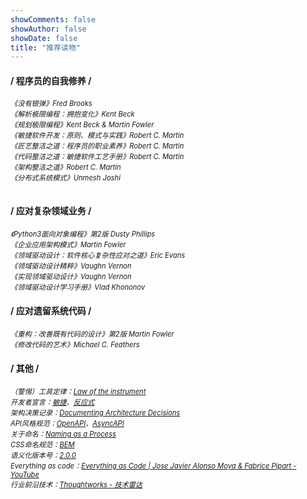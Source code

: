 ```yaml
---
showComments: false
showAuthor: false
showDate: false
title: "推荐读物"
---
```


#### / 程序员的自我修养 /
<em style="float:left;font-size: 0.8em;">《没有银弹》Fred Brooks</em>\
<em style="float:left;font-size: 0.8em;">《解析极限编程：拥抱变化》Kent Beck</em>\
<em style="float:left;font-size: 0.8em;">《规划极限编程》Kent Beck & Martin Fowler</em>\
<em style="float:left;font-size: 0.8em;">《敏捷软件开发：原则、模式与实践》Robert C. Martin</em>\
<em style="float:left;font-size: 0.8em;">《匠艺整洁之道：程序员的职业素养》Robert C. Martin</em>\
<em style="float:left;font-size: 0.8em;">《代码整洁之道：敏捷软件工艺手册》Robert C. Martin</em>\
<em style="float:left;font-size: 0.8em;">《架构整洁之道》Robert C. Martin</em> \
<em style="float:left;font-size: 0.8em;">《分布式系统模式》Unmesh Joshi</em>

<br>

#### / 应对复杂领域业务 /
<em style="float:left;font-size: 0.8em;">《Python3面向对象编程》第2版 Dusty Phillips</em>\
<em style="float:left;font-size: 0.8em;">《企业应用架构模式》Martin Fowler</em>\
<em style="float:left;font-size: 0.8em;">《领域驱动设计：软件核心复杂性应对之道》Eric Evans</em>\
<em style="float:left;font-size: 0.8em;">《领域驱动设计精粹》Vaughn Vernon</em>\
<em style="float:left;font-size: 0.8em;">《实现领域驱动设计》Vaughn Vernon</em>\
<em style="float:left;font-size: 0.8em;">《领域驱动设计学习手册》Vlad Khononov</em>
<br>

#### / 应对遗留系统代码 /
<em style="float:left;font-size: 0.8em;">《重构：改善既有代码的设计》第2版 Martin Fowler</em>\
<em style="float:left;font-size: 0.8em;">《修改代码的艺术》Michael C. Feathers</em>
<br>

#### / 其他 /
<em style="float:left;font-size: 0.8em;">（警惕）工具定律：[Law of the instrument](https://en.wikipedia.org/wiki/Law_of_the_instrument)</em>
\
<em style="float:left;font-size: 0.8em;">开发者宣言：[敏捷](https://agilemanifesto.org/iso/zhchs/manifesto.html)、[反应式](https://www.reactivemanifesto.org/zh-CN)</em>
\
<em style="float:left;font-size: 0.8em;">架构决策记录：[Documenting Architecture Decisions](https://cognitect.com/blog/2011/11/15/documenting-architecture-decisions.html)</em>
\
<em style="float:left;font-size: 0.8em;">API风格规范：[OpenAPI](https://github.com/OAI/OpenAPI-Specification)、[AsyncAPI](https://github.com/asyncapi/spec)</em>
\
<em style="float:left;font-size: 0.8em;">关于命名：[Naming as a Process](https://www.digdeeproots.com/articles/naming-process/)</em>
\
<em style="float:left;font-size: 0.8em;">CSS命名规范：[BEM](https://getbem.com/)</em>
\
<em style="float:left;font-size: 0.8em;">语义化版本号：[2.0.0](https://semver.org/lang/zh-CN/)</em>
\
<em style="float:left;font-size: 0.8em;">Everything as code：[Everything as Code | Jose Javier Alonso Moya & Fabrice Pipart - YouTube](https://www.youtube.com/watch?v=ZXYcy903VDg)</em>
\
<em style="float:left;font-size: 0.8em;">行业前沿技术：[Thoughtworks - 技术雷达](https://www.thoughtworks.com/zh-cn/radar)</em>


<!-- #### / Everything as code /
基础设施即代码（Infrastructure as Code）：[Ansible](https://github.com/ansible/ansible)、[Terraform](https://developer.hashicorp.com/terraform)、[Vagrant](https://developer.hashicorp.com/vagrant)
\
构建即代码（Build as code）：[Gradle](https://docs.gradle.org/current/dsl/)、[pnpm](https://pnpm.io/zh/workspaces)
\
配置即代码（Configuration as Code）：[Traefik](https://doc.traefik.io/traefik/reference/routing-configuration/dynamic-configuration-methods/)、[Dockerfile](https://docs.docker.com/reference/dockerfile/)、[Docker Compose](https://github.com/compose-spec/compose-spec/blob/main/spec.md)、[Kustomize](https://kubectl.docs.kubernetes.io/references/kustomize/)
\
图表即代码（Diagram as Code）：[Mermaid](https://mermaid.js.org/)、[Structurizr](https://structurizr.com/)
\
管道即代码（Pipeline as Code）：[Jenkins](https://www.jenkins.io/doc/book/pipeline/pipeline-as-code/)、[Argo Workflows](https://github.com/argoproj/argo-workflows)、[GitHub Actions](https://docs.github.com/zh/actions/writing-workflows/quickstart)
\
策略即代码（Policy as Code）：[OPA](https://www.openpolicyagent.org/docs)
\
可观测性即代码（Observability as Code）：[Grafana](https://grafana.com/docs/grafana/latest/observability-as-code/) -->